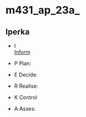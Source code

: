 # m431_ap_23a_

## Iperka

* I <br>
  [Inform]
  
  
* P
 Plan:
* E
  Decide:
* R
  Realise:
* K
  Control
* A
  Asses:







[Inform]: https://github.com/andrinruegg/m431_ap_23a_/blob/main/Documentary/IPERKA/Inform
